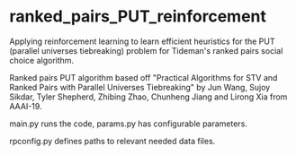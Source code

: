 # ranked_pairs_PUT_reinforcement
Applying reinforcement learning to learn efficient heuristics for the PUT (parallel universes tiebreaking) problem for Tideman's ranked pairs social choice algorithm.

Ranked pairs PUT algorithm based off "Practical Algorithms for STV and Ranked Pairs with Parallel Universes Tiebreaking" by Jun Wang, Sujoy Sikdar, Tyler Shepherd, Zhibing Zhao, Chunheng Jiang and Lirong Xia from AAAI-19.

main.py runs the code, params.py has configurable parameters.

rpconfig.py defines paths to relevant needed data files.

